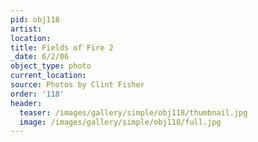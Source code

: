 ```yaml
---
pid: obj118
artist:
location:
title: Fields of Fire 2
_date: 6/2/06
object_type: photo
current_location:
source: Photos by Clint Fisher
order: '118'
header:
  teaser: /images/gallery/simple/obj118/thumbnail.jpg
  image: /images/gallery/simple/obj118/full.jpg
---
```

